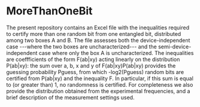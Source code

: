 # MoreThanOneBit

The present repository contains an Excel file with the inequalities required to certify more than one random bit from one entangled bit, distributed among two boxes A and B. The file assesses both the device-independent case ---where the two boxes are uncharacterized--- and the semi-device-independent case where only the box A is uncharacterized. The inequalities are coeffficients of the form F(ab|xy) acting linearly on the distribution P(ab|xy): the sum over a, b, x and y of F(ab|xy)P(ab|xy) provides the guessing probability Pguess, from which -log2(Pguess) random bits are certified from P(ab|xy) and the inequality F. In particular, if this sum is equal to (or greater than) 1, no randomness is certified.  For completeness we also provide the distribution obtained from the experimental frequencies, and a brief description of the measurement settings used.  
